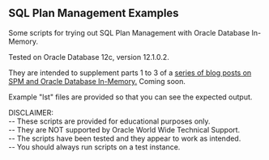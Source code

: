 <h2>SQL Plan Management Examples</h2>

Some scripts for trying out SQL Plan Management with Oracle Database In-Memory.

Tested on Oracle Database 12c, version 12.1.0.2.

They are intended to supplement parts 1 to 3 of a <a href="http://blogs.oracle.com/optimizer">series of blog posts on SPM and Oracle Database In-Memory.</a> Coming soon.

Example "lst" files are provided so that you can see the expected output.

DISCLAIMER:
   <br/>-- These scripts are provided for educational purposes only.
   <br/>-- They are NOT supported by Oracle World Wide Technical Support.
   <br/>-- The scripts have been tested and they appear to work as intended.
   <br/>-- You should always run scripts on a test instance.

